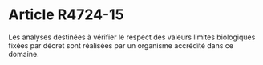 # Article R4724-15

Les analyses destinées à vérifier le respect des valeurs limites biologiques fixées par décret sont réalisées par un organisme accrédité dans ce domaine.